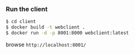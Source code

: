 ### Run the client

```bash
$ cd client
$ docker build -t webclient .
$ docker run -d -p 8001:8000 webclient:latest
```

browse ```http://localhost:8001/```
